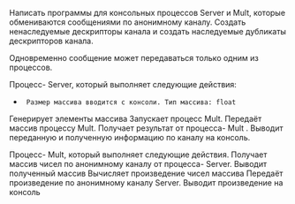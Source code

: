Написать программы для консольных процессов Server и Mult, которые обмениваются сообщениями по анонимному каналу. Создать ненаследуемые дескрипторы канала и создать наследуемые дубликаты дескрипторов канала.

Одновременно сообщение может передаваться только одним из процессов.

Процесс- Server, который выполняет следующие действия:
-      Размер массива вводится с консоли. Тип массива: float
Генерирует элементы массива
Запускает процесс Mult. 
Передаёт массив процессу Mult. 
Получает результат  от процесса- Mult .
Выводит переданную и полученную информацию по каналу на консоль. 

Процесс- Mult, который выполняет следующие действия.
Получает массив чисел по анонимному каналу от процесса- Server.
Выводит полученный массив
Вычисляет произведение чисел массива
Передаёт произведение по анонимному каналу Server.
Выводит произведение  на консоль

